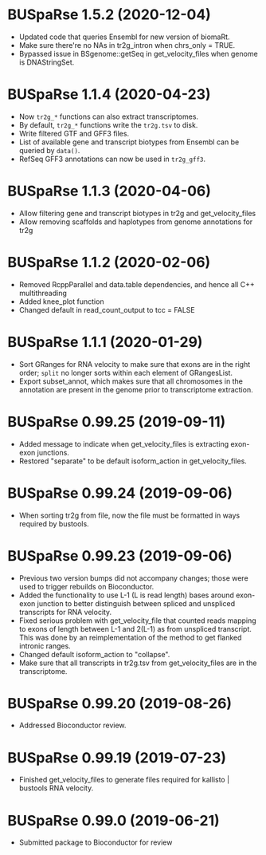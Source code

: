 # BUSpaRse 1.5.2 (2020-12-04)
* Updated code that queries Ensembl for new version of biomaRt.
* Make sure there're no NAs in tr2g_intron when chrs_only = TRUE.
* Bypassed issue in BSgenome::getSeq in get_velocity_files when genome is DNAStringSet.

# BUSpaRse 1.1.4 (2020-04-23)
* Now `tr2g_*` functions can also extract transcriptomes.
* By default, `tr2g_*` functions write the `tr2g.tsv` to disk.
* Write filtered GTF and GFF3 files.
* List of available gene and transcript biotypes from Ensembl can be queried by `data()`.
* RefSeq GFF3 annotations can now be used in `tr2g_gff3`.

# BUSpaRse 1.1.3 (2020-04-06)
* Allow filtering gene and transcript biotypes in tr2g and get_velocity_files
* Allow removing scaffolds and haplotypes from genome annotations for tr2g

# BUSpaRse 1.1.2 (2020-02-06)
* Removed RcppParallel and data.table dependencies, and hence all C++ multithreading
* Added knee_plot function
* Changed default in read_count_output to tcc = FALSE

# BUSpaRse 1.1.1 (2020-01-29)
* Sort GRanges for RNA velocity to make sure that exons are in the right order;
`split` no longer sorts within each element of GRangesList.
* Export subset_annot, which makes sure that all chromosomes in the annotation
are present in the genome prior to transcriptome extraction.

# BUSpaRse 0.99.25 (2019-09-11)
* Added message to indicate when get_velocity_files is extracting exon-exon junctions.
* Restored "separate" to be default isoform_action in get_velocity_files.

# BUSpaRse 0.99.24 (2019-09-06)
* When sorting tr2g from file, now the file must be formatted in ways required by bustools.

# BUSpaRse 0.99.23 (2019-09-06)
* Previous two version bumps did not accompany changes; those were used to trigger rebuilds on Bioconductor.
* Added the functionality to use L-1 (L is read length) bases around exon-exon junction to better distinguish between spliced and unspliced transcripts for RNA velocity.
* Fixed serious problem with get_velocity_file that counted reads mapping to exons of length between L-1 and 2(L-1) as from unspliced transcript. This was done by an reimplementation of the method to get flanked intronic ranges.
* Changed default isoform_action to "collapse".
* Make sure that all transcripts in tr2g.tsv from get_velocity_files are in the transcriptome.

# BUSpaRse 0.99.20 (2019-08-26)
* Addressed Bioconductor review.

# BUSpaRse 0.99.19 (2019-07-23)
* Finished get_velocity_files to generate files required for kallisto | bustools
RNA velocity.

# BUSpaRse 0.99.0 (2019-06-21)
* Submitted package to Bioconductor for review
